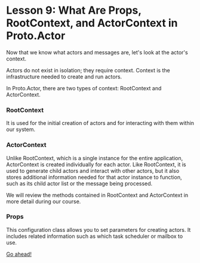 # Lesson 9: What Are Props, RootContext, and ActorContext in Proto.Actor

Now that we know what actors and messages are, let's look at the actor's context.

Actors do not exist in isolation; they require context. Context is the infrastructure needed to create and run actors.

In Proto.Actor, there are two types of context: RootContext and ActorContext.

### RootContext

It is used for the initial creation of actors and for interacting with them within our system.

### ActorContext

Unlike RootContext, which is a single instance for the entire application, ActorContext is created individually for each actor. Like RootContext, it is used to generate child actors and interact with other actors, but it also stores additional information needed for that actor instance to function, such as its child actor list or the message being processed.

We will review the methods contained in RootContext and ActorContext in more detail during our course. 

### Props

This configuration class allows you to set parameters for creating actors. It includes related information such as which task scheduler or mailbox to use.

[Go ahead!](../lesson-10)
